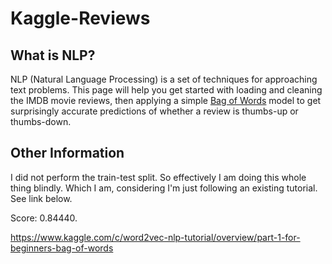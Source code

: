 # Kaggle-Reviews

## What is NLP?

NLP (Natural Language Processing) is a set of techniques for approaching text problems. This page will help you get started with loading and cleaning the IMDB movie reviews, then applying a simple [Bag of Words](http://en.wikipedia.org/wiki/Bag-of-words_model) model to get surprisingly accurate predictions of whether a review is thumbs-up or thumbs-down.

## Other Information

I did not perform the train-test split. So effectively I am doing this whole thing blindly. Which I am, considering I'm just following an existing tutorial. See link below.

Score: 0.84440.

https://www.kaggle.com/c/word2vec-nlp-tutorial/overview/part-1-for-beginners-bag-of-words